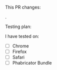 This PR changes:

<!-- fixes x bug, feature x, etc -->.

Testing plan:

<!-- provide the steps you are doing to test so others can easily know where to start -->

I have tested on:

<!--
You Don't have to test each environment before opening this PR, but provide which ones you have
tested so each can get tested by someone before this gets merged.
-->

- [ ] Chrome
- [ ] Firefox
- [ ] Safari
- [ ] Phabricator Bundle
